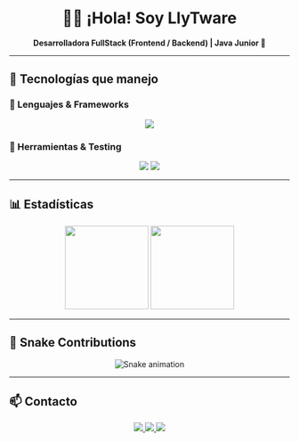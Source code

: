 <h1 align="center">👩‍💻 ¡Hola! Soy LlyTware</h1>
<p align="center"><b>Desarrolladora FullStack (Frontend / Backend) | Java Junior 🧩</b></p>

---

## 🚀 Tecnologías que manejo

### 🔹 Lenguajes & Frameworks
<p align="center">
  <img src="https://skillicons.dev/icons?i=java,spring,angular,react,nodejs,js,ts,html,css,sql,mysql" />
</p>

### 🔹 Herramientas & Testing
<p align="center">
  <img src="https://skillicons.dev/icons?i=git,github,postman,vscode,idea" />
  <img src="https://img.shields.io/badge/Testing-JUnit-25A162?style=flat-square" />
</p>

---

## 📊 Estadísticas
<p align="center">
  <img src="https://github-readme-stats.vercel.app/api?username=LlyTware-io&show_icons=true&theme=radical&hide_border=true&title_color=FF1493&icon_color=00FF7F" height="150" />
  <img src="https://github-readme-stats.vercel.app/api/top-langs/?username=LlyTware-io&layout=compact&theme=radical&hide_border=true" height="150" />
</p>

---

## 🐍 Snake Contributions
<p align="center">
  <img src="https://github.com/LlyTware-io/LlyTware-io/blob/output/github-contribution-grid-snake.svg" alt="Snake animation" />
</p>

---

## 📫 Contacto
<p align="center">
  <!-- Reemplaza las URLs por tus perfiles reales -->
  <a href="https://www.linkedin.com/in/TU-SLUG" target="_blank">
    <img src="https://img.shields.io/badge/LinkedIn-0A66C2?style=for-the-badge&logo=linkedin&logoColor=white" />
  </a>
  <a href="https://www.instagram.com/TU-USUARIO" target="_blank">
    <img src="https://img.shields.io/badge/Instagram-E4405F?style=for-the-badge&logo=instagram&logoColor=white" />
  </a>
  <a href="https://tupagina.dev" target="_blank">
    <img src="https://img.shields.io/badge/Portafolio-000000?style=for-the-badge&logo=aboutdotme&logoColor=FF00FF" />
  </a>
</p>
